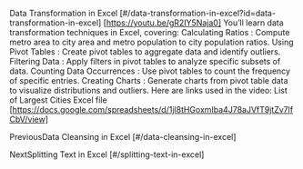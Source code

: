 Data Transformation in Excel [#/data-transformation-in-excel?id=data-transformation-in-excel] [https://youtu.be/gR2IY5Naja0] You’ll learn data transformation techniques in Excel, covering: Calculating Ratios : Compute metro area to city area and metro population to city population ratios. Using Pivot Tables : Create pivot tables to aggregate data and identify outliers. Filtering Data : Apply filters in pivot tables to analyze specific subsets of data. Counting Data Occurrences : Use pivot tables to count the frequency of specific entries. Creating Charts : Generate charts from pivot table data to visualize distributions and outliers. Here are links used in the video: List of Largest Cities Excel file [https://docs.google.com/spreadsheets/d/1jl8tHGoxmIba4J78aJVfT9jtZv7lfCbV/view]

PreviousData Cleansing in Excel [#/data-cleansing-in-excel]

NextSplitting Text in Excel [#/splitting-text-in-excel]